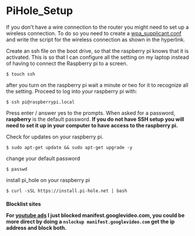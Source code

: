# PiHole_Setup

If you don't have a wire connection to the router you might need to set up a wireless connection. To do so you need to create a [wpa_supplicant.conf](https://github.com/lertsoft/PiHole_Setup/blob/master/wpa_supplicant.conf) and write the script for the wireless connection as shown in the hyperlink.

 Create an ssh file on the boot drive, so that the raspberry pi knows that it is activated.
This is so that I can configure all the setting on my laptop instead of having to connect the Raspberry pi to a screen.
  
  `$ touch ssh`
  
after you turn on the raspberry pi wait a minute or two for it to recognize all the setting.
Proceed to log into your raspberry pi with:

  `$ ssh pi@raspberrypi.local`
 
Press enter / answer yes to the prompts.  When asked for a password,  **raspberry** is the default password.
**If you do not have SSH setup you will need to set it up in your computer to have access to the raspberry pi.**

Check for updates on your raspberry pi.
 
 `$ sudo apt-get update && sudo apt-get upgrade -y`

change your default password
 
 `$ passwd`

install pi_hole on your raspberry pi
 
 `$ curl -sSL https://install.pi-hole.net | bash`



<h4> Blocklist sites 

For [youtube ads](https://www.reddit.com/r/pihole/comments/9w5swx/i_think_ive_managed_to_block_youtube_ads_with/) I just blocked manifest.googlevideo.com, you could be more direct by doing a `nslockup manifest.googlevideo.com` get the ip address and block both.


